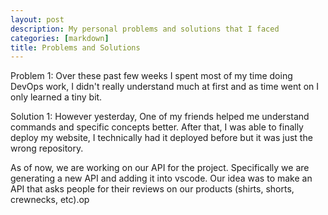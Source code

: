```yaml
---
layout: post
description: My personal problems and solutions that I faced
categories: [markdown]
title: Problems and Solutions
---
```


Problem 1: Over these past few weeks I spent most of my time doing DevOps work, I didn't really understand much at first and as time went on I only learned a tiny bit.

Solution 1: However yesterday, One of my friends helped me understand commands and specific concepts better. After that, I was able to finally deploy my website, I technically had it deployed before but it was just the wrong repository.


As of now, we are working on our API for the project. Specifically we are generating a new API and adding it into vscode. Our idea was to make an API that asks people for their reviews on our products (shirts, shorts, crewnecks, etc).op